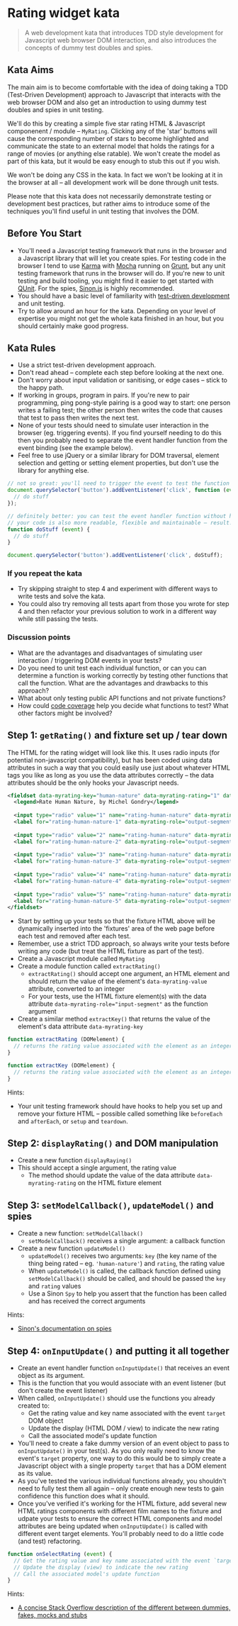 # Rating widget kata

> A web development kata that introduces TDD style development for Javascript web browser DOM interaction, and also introduces the concepts of dummy test doubles and spies.

## Kata Aims

The main aim is to become comfortable with the idea of doing taking a TDD (Test-Driven Development) approach to Javascript that interacts with the web browser DOM and also get an introduction to using dummy test doubles and spies in unit testing.

We'll do this by creating a simple five star rating HTML & Javascript componenent / module – `MyRating`. Clicking any of the 'star' buttons will cause the corresponding number of stars to become highlighted and communicate the state to an external model that holds the ratings for a range of movies (or anything else ratable). We won't create the model as part of this kata, but it would be easy enough to stub this out if you wish.

We won't be doing any CSS in the kata. In fact we won't be looking at it in the browser at all – all development work will be done through unit tests.

Please note that this kata does not necessarily demonstrate testing or development best practices, but rather aims to introduce some of the techniques you'll find useful in unit testing that involves the DOM.

## Before You Start

* You'll need a Javascript testing framework that runs in the browser and a Javascript library that will let you create spies. For testing code in the browser I tend to use [Karma](http://karma-runner.github.io/0.13/index.html) with [Mocha](http://mochajs.org/) running on [Grunt](http://gruntjs.com/), but any unit testing framework that runs in the browser will do. If you're new to unit testing and build tooling, you might find it easier to get started with [QUnit](https://qunitjs.com/). For the spies, [Sinon.js](http://sinonjs.org/) is highly recommended.
* You should have a basic level of familiarity with [test-driven development](https://msdn.microsoft.com/en-us/library/aa730844(v=vs.80).aspx) and unit testing.
* Try to allow around an hour for the kata. Depending on your level of expertise you might not get the whole kata finished in an hour, but you should certainly make good progress.

## Kata Rules

* Use a strict test-driven development approach.
* Don't read ahead – complete each step before looking at the next one.
* Don't worry about input validation or sanitising, or edge cases – stick to the happy path.
* If working in groups, program in pairs. If you're new to pair programming, ping pong-style pairing is a good way to start: one person writes a failing test; the other person then writes the code that causes that test to pass then writes the next test.
* None of your tests should need to simulate user interaction in the browser (eg. triggering events). If you find yourself needing to do this then you probably need to separate the event handler function from the event binding (see the example below).
* Feel free to use jQuery or a similar library for DOM traversal, element selection and getting or setting element properties, but don't use the library for anything else.

```js
// not so great: you'll need to trigger the event to test the function associated with the event handler
document.querySelector('button').addEventListener('click', function (event) {
  // do stuff
});

// definitely better: you can test the event handler function without having to trigger the event
// your code is also more readable, flexible and maintainable – result!
function doStuff (event) {
  // do stuff
}

document.querySelector('button').addEventListener('click', doStuff);
```

### If you repeat the kata

* Try skipping straight to step 4 and experiment with different ways to write tests and solve the kata.
* You could also try removing all tests apart from those you wrote for step 4 and then refactor your previous solution to work in a different way while still passing the tests.

### Discussion points

* What are the advantages and disadvantages of simulating user interaction / triggering DOM events in your tests? 
* Do you need to unit test each individual function, or can you can determine a function is working correctly by testing other functions that call the function. What are the advantages and drawbacks to this approach?
* What about only testing public API functions and not private functions?
* How could [code coverage](https://en.wikipedia.org/wiki/Code_coverage) help you decide what functions to test? What other factors might be involved?

## Step 1: `getRating()` and fixture set up / tear down

The HTML for the rating widget will look like this. It uses radio inputs (for potential non-javascript compatibility), but has been coded using data attributes in such a way that you could easily use just about whatever HTML tags you like as long as you use the data attributes correctly – the data attributes should be the only hooks your Javascript needs.

```xml
<fieldset data-myrating-key="human-nature" data-myrating-rating="1" data-myrating-role="container">
  <legend>Rate Human Nature, by Michel Gondry</legend>
  
  <input type="radio" value="1" name="rating-human-nature" data-myrating-value="1" data-myrating-key="human-nature" data-myrating-role="input-segment" id="rating-human-nature-1"/>
  <label for="rating-human-nature-1" data-myrating-role="output-segment" data-myrating-value="1" data-myrating-key="human-nature">1</label>
  
  <input type="radio" value="2" name="rating-human-nature" data-myrating-value="2" data-myrating-key="human-nature" data-myrating-role="input-segment" id="rating-human-nature-2"/>
  <label for="rating-human-nature-2" data-myrating-role="output-segment" data-myrating-value="2" data-myrating-key="human-nature">2</label>
  
  <input type="radio" value="3" name="rating-human-nature" data-myrating-value="3" data-myrating-key="human-nature" data-myrating-role="input-segment" id="rating-human-nature-3"/>
  <label for="rating-human-nature-3" data-myrating-role="output-segment" data-myrating-value="3" data-myrating-key="human-nature">3</label>
  
  <input type="radio" value="4" name="rating-human-nature" data-myrating-value="4" data-myrating-key="human-nature" data-myrating-role="input-segment" id="rating-human-nature-4"/>
  <label for="rating-human-nature-4" data-myrating-role="output-segment" data-myrating-value="4" data-myrating-key="human-nature">4</label>
  
  <input type="radio" value="5" name="rating-human-nature" data-myrating-value="5" data-myrating-key="human-nature" data-myrating-role="input-segment" id="rating-human-nature-5"/>
  <label for="rating-human-nature-5" data-myrating-role="output-segment" data-myrating-value="5" data-myrating-key="human-nature">5</label>
</fieldset>
```

* Start by setting up your tests so that the fixture HTML above will be dynamically inserted into the 'fixtures' area of the web page before each test and removed after each test.
* Remember, use a strict TDD approach, so always write your tests before writing any code (but treat the HTML fixture as part of the test).
* Create a Javascript module called `MyRating`
* Create a module function called `extractRating()`
	* `extractRating()` should accept one argument, an HTML element and should return the value of the element's `data-myrating-value` attribute, converted to an integer
	* For your tests, use the HTML fixture element(s) with the data attribute `data-myrating-role="input-segment"` as the function argument
* Create a similar method `extractKey()` that returns the value of the element's data attribute `data-myrating-key`

```js
function extractRating (DOMelement) {
  // returns the rating value associated with the element as an integer
}
```

```js
function extractKey (DOMelement) {
  // returns the rating value associated with the element as an integer
}
```

Hints:
* Your unit testing framework should have hooks to help you set up and remove your fixture HTML – possible called something like `beforeEach` and `afterEach`, or `setup` and `teardown`.


## Step 2: `displayRating()` and DOM manipulation

* Create a new function `displayRaying()`
* This should accept a single argument, the rating value
	* The method should update the value of the data attribute `data-myrating-rating` on the HTML fixture element


## Step 3: `setModelCallback()`, `updateModel()` and spies

* Create a new function: `setModelCallback()`
	* `setModelCallback()` receives a single argument: a callback function
* Create a new function `updateModel()`
	* `updateModel()` receives two arguments: `key` (the key name of the thing being rated – eg. `'human-nature'`) and `rating`, the rating value
	* When `updateModel()` is called, the callback function defined using `setModelCallback()` should be called, and should be passed the `key` and `rating` values
	* Use a Sinon `Spy` to help you assert that the function has been called and has received the correct arguments

Hints:
* [Sinon's documentation on spies](http://sinonjs.org/docs/#spies)


## Step 4: `onInputUpdate()` and putting it all together

* Create an event handler function `onInputUpdate()` that receives an event object as its argument.
* This is the function that you would associate with an event listener (but don't create the event listener)
* When called, `onInputUpdate()` should use the functions you already created to:
	* Get the rating value and key name associated with the event `target` DOM object
	* Update the display (HTML DOM / view) to indicate the new rating
	* Call the associated model's update function
* You'll need to create a fake dummy version of an event object to pass to `onInputUpdate()` in your test(s). As you only really need to know the event's `target` property, one way to do this would be to simply create a Javascript object with a single property `target` that has a DOM element as its value.
* As you've tested the various individual functions already, you shouldn't need to fully test them all again – only create enough new tests to gain confidence this function does what it should.
* Once you've verified it's working for the HTML fixture, add several new HTML ratings components with different film names to the fixture and udpate your tests to ensure the correct HTML components and model attributes are being updated when `onInputUpdate()` is called with different event target elements. You'll probably need to do a little code (and test) refactoring.

```js
function onSelectRating (event) {
  // Get the rating value and key name associated with the event `target` DOM object
  // Update the display (view) to indicate the new rating
  // Call the associated model's update function
}
```

Hints:
* [A concise Stack Overflow description of the different between dummies, fakes, mocks and stubs](http://stackoverflow.com/questions/3459287/whats-the-difference-between-a-mock-stub#answer-17810004)
